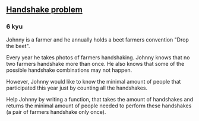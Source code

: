 <h2><a href=https://www.codewars.com/kata/5574835e3e404a0bed00001b/train/javascript target="_blank">Handshake problem</a></h2><h3>6 kyu</h3><p>Johnny is a farmer and he annually holds a beet farmers convention "Drop the beet".</p><p>Every year he takes photos of farmers handshaking. Johnny knows that no two farmers handshake more than once. He also knows that some of the possible handshake combinations may not happen.</p><p>However, Johnny would like to know the minimal amount of people that participated this year just by counting all the handshakes.</p><p>Help Johnny by writing a function, that takes the amount of handshakes and returns the minimal amount of people needed to perform these handshakes (a pair of farmers handshake only once).</p>
